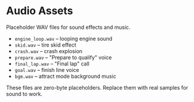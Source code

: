 # Audio Assets

Placeholder WAV files for sound effects and music.

- `engine_loop.wav` – looping engine sound
- `skid.wav` – tire skid effect
- `crash.wav` – crash explosion
- `prepare.wav` – "Prepare to qualify" voice
- `final_lap.wav` – "Final lap" call
- `goal.wav` – finish line voice
- `bgm.wav` – attract mode background music

These files are zero-byte placeholders. Replace them with real samples for sound to work.
